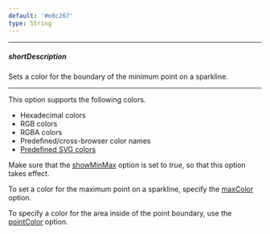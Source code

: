 ```yaml
---
default: '#e8c267'
type: String
---
```

---
##### shortDescription
Sets a color for the boundary of the minimum point on a sparkline.

---
This option supports the following colors.

* Hexadecimal colors
* RGB colors
* RGBA colors
* Predefined/cross-browser color names
* [Predefined SVG colors](https://www.w3.org/TR/SVG/types.html#ColorKeywords)

Make sure that the [showMinMax](/api-reference/20%20Data%20Visualization%20Widgets/dxSparkline/1%20Configuration/showMinMax.md '/Documentation/ApiReference/Data_Visualization_Widgets/dxSparkline/Configuration/#showMinMax') option is set to *true*, so that this option takes effect.

To set a color for the maximum point on a sparkline, specify the [maxColor](/api-reference/20%20Data%20Visualization%20Widgets/dxSparkline/1%20Configuration/maxColor.md '/Documentation/ApiReference/Data_Visualization_Widgets/dxSparkline/Configuration/#maxColor') option.

To specify a color for the area inside of the point boundary, use the [pointColor](/api-reference/20%20Data%20Visualization%20Widgets/dxSparkline/1%20Configuration/pointColor.md '/Documentation/ApiReference/Data_Visualization_Widgets/dxSparkline/Configuration/#pointColor') option.